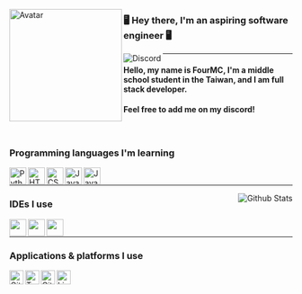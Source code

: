 <!--- https://github.com/Scherso/Scherso and https://github.com/Ethan-Francolla, they are very nice for letting me basically copy and paste their entire github profile--->
<img 
     align="left" alt="Avatar" width="200px" 
          src="https://iconsplace.com/wp-content/uploads/_icons/ffffff/256/png/server-icon-18-256.png" 
/>

### 🖥️ Hey there, I'm an aspiring software engineer 🖥️

<!--- Drawing the logos behind the page break, href is a link to the corresponding links. --->
<a href="https://discordapp.com/users/527875917037699072">
     <img align="left" alt="Discord"
          src="https://img.shields.io/badge/-FourMC%231822-5865F2?&style=flat-square&logo=discord&logoColor=white">
</a>

------

#### Hello, my name is FourMC, I'm a middle school student in the Taiwan, and I am full stack developer.
#### Feel free to add me on my discord!

<br /> 

### Programming languages I'm learning

<!--- Python --->
<a href="https://www.python.org/">
    <img align="left" alt="Python" width="30px" height="30" 
         src="https://upload.wikimedia.org/wikipedia/commons/thumb/c/c3/Python-logo-notext.svg/165px-Python-logo-notext.svg.png?20100317150552">
</a>

<!--- HTML --->
<a href="https://developer.mozilla.org/en-US/docs/Web/HTML">
    <img align="left" alt="HTML" width="30" height="30" 
         src="https://cdn.pixabay.com/photo/2017/08/05/11/16/logo-2582748_1280.png" />
</a>

<!--- CSS --->
<a href="https://developer.mozilla.org/en-US/docs/Web/CSS">
    <img align="left" alt="CSS" width="30" height="30" 
         src="https://upload.wikimedia.org/wikipedia/commons/thumb/d/d5/CSS3_logo_and_wordmark.svg/1200px-CSS3_logo_and_wordmark.svg.png" />
</a>

<!--- Java --->
<a href="https://www.java.com/en/">
    <img align="left" alt="Java" width="30" height="30" 
         src="https://logowiki.net/uploads/logo/j/java-14.svg" />
</a>

<!--- JavaScript --->
<a href="https://javascript.com/">
    <img align="left" alt="JavaScript" width="30" height="30" 
         src="https://upload.wikimedia.org/wikipedia/commons/6/6a/JavaScript-logo.png" />
</a>

<br />

----

<!--- GitHub Stats --->
<a href="https://github.com/CraftYun83">
    <img align="right" alt="Github Stats"
         src="https://github-readme-stats.vercel.app/api?username=CraftYun83&&show_icons=true&title_color=fff&icon_color=a3a3a3&text_color=9f9f9f&bg_color=151515">
</a>

### IDEs I use

<!--- IDEA --->
<a href="https://www.jetbrains.com/idea/">
    <img align="left" height="30" 
         src="https://resources.jetbrains.com/storage/products/company/brand/logos/IntelliJ_IDEA_icon.svg">  
</a>

<!--- Pycharm --->
<a href="https://www.jetbrains.com/pycharm/">
    <img align="left" height="30" 
         src="https://upload.wikimedia.org/wikipedia/commons/thumb/1/1d/PyCharm_Icon.svg/2048px-PyCharm_Icon.svg.png">
</a>

<!--- VSCode --->
<a href="https://code.visualstudio.com/">
    <img align="left" height="30" 
         src="https://user-images.githubusercontent.com/674621/71187801-14e60a80-2280-11ea-94c9-e56576f76baf.png">
</a>

<br />

----

### Applications & platforms I use

<!--- GitHub --->
<a href="https://github.com/">
     <img align="left" alt="GitHub" width"25px" height="25"
          src="https://upload.wikimedia.org/wikipedia/commons/9/91/Octicons-mark-github.svg">
</a>

<!--- TensorFlow --->
<a href="https://www.tensorflow.org/">
     <img align="left" alt="TensorFlow" width"25px" height="25"
          src="https://cdn-images-1.medium.com/max/1200/1*iDQvKoz7gGHc6YXqvqWWZQ.png">
</a>

<!--- Git --->
<a href="https://git-scm.com/">
     <img align="left" alt="Git" width"25px" height="25"
          src="https://git-scm.com/images/logos/downloads/Git-Icon-1788C.png">
</a>

<!--- Linux --->
<a href="https://www.linux.org/">
     <img align="left" alt="Linux" width"25px" height="25"
          src="https://upload.wikimedia.org/wikipedia/commons/thumb/3/35/Tux.svg/1200px-Tux.svg.png">
</a>

